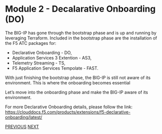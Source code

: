 
# Module 2 - Decalarative Onboarding (DO)


The BIG-IP has gone through the bootstrap phase and is up and running by leveraging Terraform.
Included in the bootstrap phase are the installation of the F5 ATC packages for:
- Declarative Onboarding - DO,
- Application Services 3 Extention - AS3, 
- Telemetry Streaming - TS,
- F5 Application Services Tempolate - FAST.

With just finishing the bootstrap phase, the BIG-IP is still not aware of its environment. This is where the onboarding becomes essential 

Let’s move into the onboarding phase and make the BIG-IP aware of its environment.

For more Declarative Onboarding details, please follow the link: 
https://clouddocs.f5.com/products/extensions/f5-declarative-onboarding/latest/

[PREVIOUS](../module_1/task1_3.md)      [NEXT](task2_1.md)